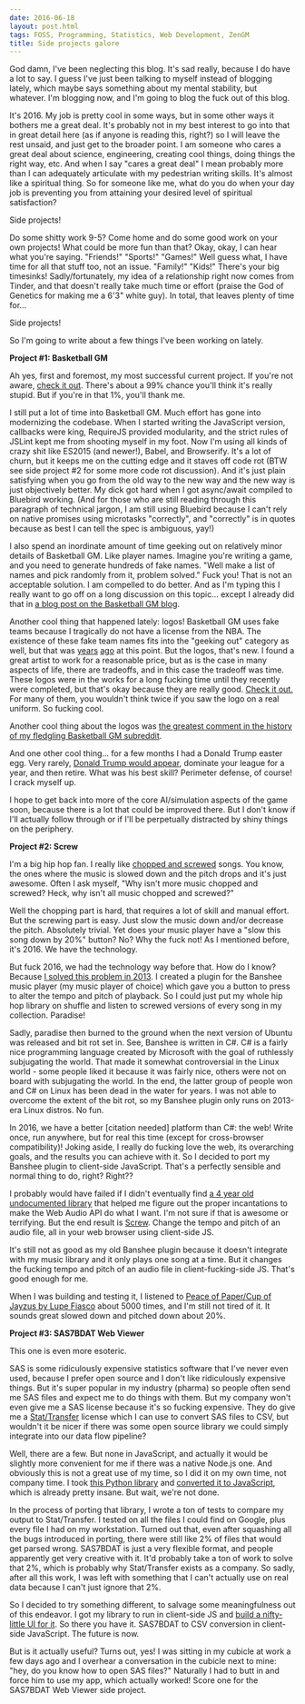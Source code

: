 ```yaml
---
date: 2016-06-18
layout: post.html
tags: FOSS, Programming, Statistics, Web Development, ZenGM
title: Side projects galore
---
```


God damn, I've been neglecting this blog. It's sad really, because I do have a lot to say. I guess I've just been talking to myself instead of blogging lately, which maybe says something about my mental stability, but whatever. I'm blogging now, and I'm going to blog the fuck out of this blog.

It's 2016. My job is pretty cool in some ways, but in some other ways it bothers me a great deal. It's probably not in my best interest to go into that in great detail here (as if anyone is reading this, right?) so I will leave the rest unsaid, and just get to the broader point. I am someone who cares a great deal about science, engineering, creating cool things, doing things the right way, etc. And when I say "cares a great deal" I mean probably more than I can adequately articulate with my pedestrian writing skills. It's almost like a spiritual thing. So for someone like me, what do you do when your day job is preventing you from attaining your desired level of spiritual satisfaction?

Side projects!

<!--more-->

Do some shitty work 9-5? Come home and do some good work on your own projects! What could be more fun than that? Okay, okay, I can hear what you're saying. "Friends!" "Sports!" "Games!" Well guess what, I have time for all that stuff too, not an issue. "Family!" "Kids!" There's your big timesinks! Sadly/fortunately, my idea of a relationship right now comes from Tinder, and that doesn't really take much time or effort (praise the God of Genetics for making me a 6'3" white guy). In total, that leaves plenty of time for...

Side projects!

So I'm going to write about a few things I've been working on lately.

<b>Project #1: Basketball GM</b>

Ah yes, first and foremost, my most successful current project. If you're not aware, <a href="https://basketball-gm.com/">check it out</a>. There's about a 99% chance you'll think it's really stupid. But if you're in that 1%, you'll thank me.

I still put a lot of time into Basketball GM. Much effort has gone into modernizing the codebase. When I started writing the JavaScript version, callbacks were king, RequireJS provided modularity, and the strict rules of JSLint kept me from shooting myself in my foot. Now I'm using all kinds of crazy shit like ES2015 (and newer!), Babel, and Browserify. It's a lot of churn, but it keeps me on the cutting edge and it staves off code rot (BTW see side project #2 for some more code rot discussion). And it's just plain satisfying when you go from the old way to the new way and the new way is just objectively better. My dick got hard when I got async/await compiled to Bluebird working. (And for those who are still reading through this paragraph of technical jargon, I am still using Bluebird because I can't rely on native promises using microtasks "correctly", and "correctly" is in quotes because as best I can tell the spec is ambiguous, yay!)

I also spend an inordinate amount of time geeking out on relatively minor details of Basketball GM. Like player names. Imagine you're writing a game, and you need to generate hundreds of fake names. "Well make a list of names and pick randomly from it, problem solved." Fuck you! That is not an acceptable solution. I am compelled to do better. And as I'm typing this I really want to go off on a long discussion on this topic... except I already did that in <a href="https://zengm.com/blog/2016/06/more-realistic-player-names-including-international-players/">a blog post on the Basketball GM blog</a>.

Another cool thing that happened lately: logos! Basketball GM uses fake teams because I tragically do not have a license from the NBA. The existence of these fake team names fits into the "geeking out" category as well, but that was <a href="https://zengm.com/blog/2014/01/the-great-realignment/">years</a> <a href="https://zengm.com/blog/2014/01/new-team-regions-and-names/">ago</a> at this point. But the logos, that's new. I found a great artist to work for a reasonable price, but as is the case in many aspects of life, there are tradeoffs, and in this case the tradeoff was time. These logos were in the works for a long fucking time until they recently were completed, but that's okay because they are really good. <a href="https://zengm.com/blog/2016/06/logos-for-default-teams/">Check it out.</a> For many of them, you wouldn't think twice if you saw the logo on a real uniform. So fucking cool.

Another cool thing about the logos was <a href="https://www.reddit.com/r/BasketballGM/comments/4mfx1g/theyre_almost_here/d3vdomy?context=3">the greatest comment in the history of my fledgling Basketball GM subreddit</a>.

And one other cool thing... for a few months I had a Donald Trump easter egg. Very rarely, <a href="https://i.imgur.com/7eJ4y7H.png">Donald Trump would appear</a>, dominate your league for a year, and then retire. What was his best skill? Perimeter defense, of course! I crack myself up.

I hope to get back into more of the core AI/simulation aspects of the game soon, because there is a lot that could be improved there. But I don't know if I'll actually follow through or if I'll be perpetually distracted by shiny things on the periphery.

<b>Project #2: Screw</b>

I'm a big hip hop fan. I really like <a href="https://en.wikipedia.org/wiki/Chopped_and_screwed">chopped and screwed</a> songs. You know, the ones where the music is slowed down and the pitch drops and it's just awesome. Often I ask myself, "Why isn't more music chopped and screwed? Heck, why isn't all music chopped and screwed?"

Well the chopping part is hard, that requires a lot of skill and manual effort. But the screwing part is easy. Just slow the music down and/or decrease the pitch. Absolutely trivial. Yet does your music player have a "slow this song down by 20%" button? No? Why the fuck not! As I mentioned before, it's 2016. We have the technology.

But fuck 2016, we had the technology way before that. How do I know? Because <a href="https://mail.gnome.org/archives/banshee-list/2013-May/msg00034.html">I solved this problem in 2013</a>. I created a plugin for the Banshee music player (my music player of choice) which gave you a button to press to alter the tempo and pitch of playback. So I could just put my whole hip hop library on shuffle and listen to screwed versions of every song in my collection. Paradise!

Sadly, paradise then burned to the ground when the next version of Ubuntu was released and bit rot set in. See, Banshee is written in C#. C# is a fairly nice programming language created by Microsoft with the goal of ruthlessly subjugating the world. That made it somewhat controversial in the Linux world - some people liked it because it was fairly nice, others were not on board with subjugating the world. In the end, the latter group of people won and C# on Linux has been dead in the water for years. I was not able to overcome the extent of the bit rot, so my Banshee plugin only runs on 2013-era Linux distros. No fun.

In 2016, we have a better [citation needed] platform than C#: the web! Write once, run anywhere, but for real this time (except for cross-browser compatibility)! Joking aside, I really do fucking love the web, its overarching goals, and the results you can achieve with it. So I decided to port my Banshee plugin to client-side JavaScript. That's a perfectly sensible and normal thing to do, right? Right??

I probably would have failed if I didn't eventually find <a href="https://github.com/also/soundtouch-js">a 4 year old undocumented library</a> that helped me figure out the proper incantations to make the Web Audio API do what I want. I'm not sure if that is awesome or terrifying. But the end result is <a href="http://dumbmatter.com/screw/">Screw</a>. Change the tempo and pitch of an audio file, all in your web browser using client-side JS.

It's still not as good as my old Banshee plugin because it doesn't integrate with my music library and it only plays one song at a time. But it changes the fucking tempo and pitch of an audio file in client-fucking-side JS. That's good enough for me.

When I was building and testing it, I listened to <a href="https://www.youtube.com/watch?v=Z6JlTnGD_so">Peace of Paper/Cup of Jayzus by Lupe Fiasco</a> about 5000 times, and I'm still not tired of it. It sounds great slowed down and pitched down about 20%.

<b>Project #3: SAS7BDAT Web Viewer</b>

This one is even more esoteric.

SAS is some ridiculously expensive statistics software that I've never even used, because I prefer open source and I don't like ridiculously expensive things. But it's super popular in my industry (pharma) so people often send me SAS files and expect me to do things with them. But my company won't even give me a SAS license because it's so fucking expensive. They do give me a <a href="http://www.stattransfer.com/">Stat/Transfer</a> license which I can use to convert SAS files to CSV, but wouldn't it be nicer if there was some open source library we could simply integrate into our data flow pipeline?

Well, there are a few. But none in JavaScript, and actually it would be slightly more convenient for me if there was a native Node.js one. And obviously this is not a great use of my time, so I did it on my own time, not company time. I took <a href="https://bitbucket.org/jaredhobbs/sas7bdat">this Python library</a> and <a href="https://github.com/dumbmatter/sas7bdat-js">converted it to JavaScript</a>, which is already pretty insane. But wait, we're not done.

In the process of porting that library, I wrote a ton of tests to compare my output to Stat/Transfer. I tested on all the files I could find on Google, plus every file I had on my workstation. Turned out that, even after squashing all the bugs introduced in porting, there were still like 2% of files that would get parsed wrong. SAS7BDAT is just a very flexible format, and people apparently get very creative with it. It'd probably take a ton of work to solve that 2%, which is probably why Stat/Transfer exists as a company. So sadly, after all this work, I was left with something that I can't actually use on real data because I can't just ignore that 2%.

So I decided to try something different, to salvage some meaningfulness out of this endeavor. I got my library to run in client-side JS and <a href="http://dumbmatter.com/sas7bdat/">build a nifty-little UI for it</a>. So there you have it. SAS7BDAT to CSV conversion in client-side JavaScript. The future is now.

But is it actually useful? Turns out, yes! I was sitting in my cubicle at work a few days ago and I overhear a conversation in the cubicle next to mine: "hey, do you know how to open SAS files?" Naturally I had to butt in and force him to use my app, which actually worked! Score one for the SAS7BDAT Web Viewer side project.
